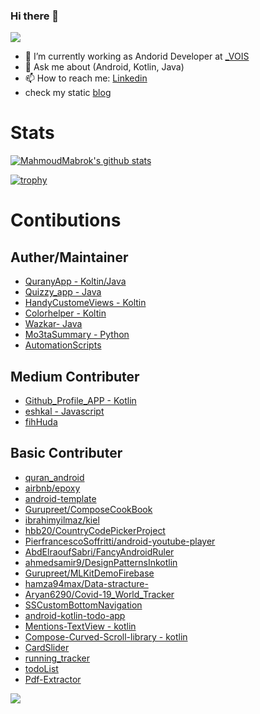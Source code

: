 ### Hi there 👋
![](https://komarev.com/ghpvc/?username=MahmoudMabrok)


- 🔭 I’m currently working as Andorid Developer at [_VOIS](https://www.linkedin.com/company/vois)
- 💬 Ask me about (Android, Kotlin, Java)
- 📫 How to reach me: [Linkedin](https://www.linkedin.com/in/mahmoud-mabrouk-fouad/)
- check my static [blog](https://mahmoudmabrok.github.io/mahmoudmabrokblog/)

# Stats 
[![MahmoudMabrok's github stats](https://github-readme-stats.vercel.app/api?username=MahmoudMabrok)](https://github.com/anuraghazra/github-readme-stats)


[![trophy](https://github-profile-trophy.vercel.app/?username=MahmoudMabrok)](https://github.com/MahmoudMabrok/github-profile-trophy)


# Contibutions 
## Auther/Maintainer
- [QuranyApp - Koltin/Java](https://github.com/MahmoudMabrok/QuranyApp)
- [Quizzy_app - Java](https://github.com/MahmoudMabrok/Quizzy_app)
- [HandyCustomeViews - Koltin](https://github.com/MahmoudMabrok/HandyCustomeViews)
- [Colorhelper - Koltin](https://github.com/MahmoudMabrok/Colorhelper)
- [Wazkar- Java](https://github.com/hamza94max/Wazkar)
- [Mo3taSummary - Python](https://github.com/MahmoudMabrok/Mo3taSummary)
- [AutomationScripts](https://github.com/MahmoudMabrok/AutomationScripts)

## Medium Contributer  
- [Github_Profile_APP - Kotlin](https://github.com/NJACKWinterOfCode/Github_Profile_APP)
- [eshkal - Javascript](https://github.com/MahmoudMabrok/eshkal)
- [fihHuda](https://github.com/mariamrady92019/fihHuda)

## Basic Contributer  
- [quran_android](https://github.com/quran/quran_android/graphs/contributors)
- [airbnb/epoxy](https://github.com/airbnb/epoxy/graphs/contributors)
- [android-template](https://github.com/AbdElraoufSabri/android-template/graphs/contributors)
- [Gurupreet/ComposeCookBook](https://github.com/Gurupreet/ComposeCookBook)
- [ibrahimyilmaz/kiel](https://github.com/ibrahimyilmaz/kiel)
- [hbb20/CountryCodePickerProject](https://github.com/hbb20/CountryCodePickerProject/graphs/contributors)
- [PierfrancescoSoffritti/android-youtube-player](https://github.com/PierfrancescoSoffritti/android-youtube-player)
- [AbdElraoufSabri/FancyAndroidRuler](https://github.com/AbdElraoufSabri/FancyAndroidRuler)
- [ahmedsamir9/DesignPatternsInkotlin](https://github.com/ahmedsamir9/DesignPatternsInkotlin-)
- [Gurupreet/MLKitDemoFirebase](https://github.com/Gurupreet/MLKitDemoFirebase/graphs/contributors)
- [hamza94max/Data-stracture-](https://github.com/hamza94max/Data-stracture-)
- [Aryan6290/Covid-19_World_Tracker](https://github.com/Aryan6290/Covid-19_World_Tracker)
- [SSCustomBottomNavigation](https://github.com/SimformSolutionsPvtLtd/SSCustomBottomNavigation/graphs/contributors)
- [android-kotlin-todo-app](https://github.com/dleurs/android-kotlin-todo-app)
- [Mentions-TextView - kotlin](https://github.com/noah20/Mentions-TextView)
- [Compose-Curved-Scroll-library - kotlin](https://github.com/mohamedtamer0/Compose-Curved-Scroll-library)
- [CardSlider](https://github.com/IslamKhSh/CardSlider)
- [running_tracker](https://github.com/essameldeen/running_tracker)
- [todoList](https://github.com/essameldeen/todoList) 
- [Pdf-Extractor](https://github.com/MostafaGad1911/Pdf-Extractor)



![](https://hit.yhype.me/github/profile?user_id=13488900)
